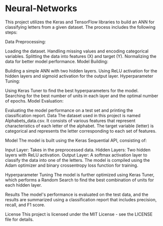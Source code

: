 # Neural-Networks

This project utilizes the Keras and TensorFlow libraries to build an ANN for classifying letters from a given dataset. The process includes the following steps:

Data Preprocessing:

Loading the dataset.
Handling missing values and encoding categorical variables.
Splitting the data into features (X) and target (Y).
Normalizing the data for better model performance.
Model Building:

Building a simple ANN with two hidden layers.
Using ReLU activation for the hidden layers and sigmoid activation for the output layer.
Hyperparameter Tuning:

Using Keras Tuner to find the best hyperparameters for the model.
Searching for the best number of units in each layer and the optimal number of epochs.
Model Evaluation:

Evaluating the model performance on a test set and printing the classification report.
Data
The dataset used in this project is named Alphabets_data.csv. It consists of various features that represent characteristics of each letter of the alphabet. The target variable (letter) is categorical and represents the letter corresponding to each set of features.

Model
The model is built using the Keras Sequential API, consisting of:

Input Layer: Takes in the preprocessed data.
Hidden Layers: Two hidden layers with ReLU activation.
Output Layer: A softmax activation layer to classify the data into one of the letters.
The model is compiled using the Adam optimizer and binary crossentropy loss function for training.

Hyperparameter Tuning
The model is further optimized using Keras Tuner, which performs a Random Search to find the best combination of units for each hidden layer.

Results
The model's performance is evaluated on the test data, and the results are summarized using a classification report that includes precision, recall, and F1 score.

License
This project is licensed under the MIT License - see the LICENSE file for details.
